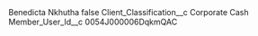 <?xml version="1.0" encoding="UTF-8"?>
<CustomMetadata xmlns="http://soap.sforce.com/2006/04/metadata" xmlns:xsi="http://www.w3.org/2001/XMLSchema-instance" xmlns:xsd="http://www.w3.org/2001/XMLSchema">
    <label>Benedicta Nkhutha</label>
    <protected>false</protected>
    <values>
        <field>Client_Classification__c</field>
        <value xsi:type="xsd:string">Corporate Cash</value>
    </values>
    <values>
        <field>Member_User_Id__c</field>
        <value xsi:type="xsd:string">0054J000006DqkmQAC</value>
    </values>
</CustomMetadata>

